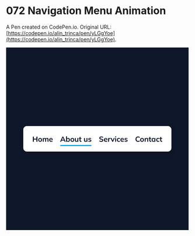 # 072 Navigation Menu Animation

A Pen created on CodePen.io. Original URL: [https://codepen.io/alin_trinca/pen/yLGgYoe](https://codepen.io/alin_trinca/pen/yLGgYoe).

![Navigation Menu Animation Screenshot](navigation-menu-animation.png)

